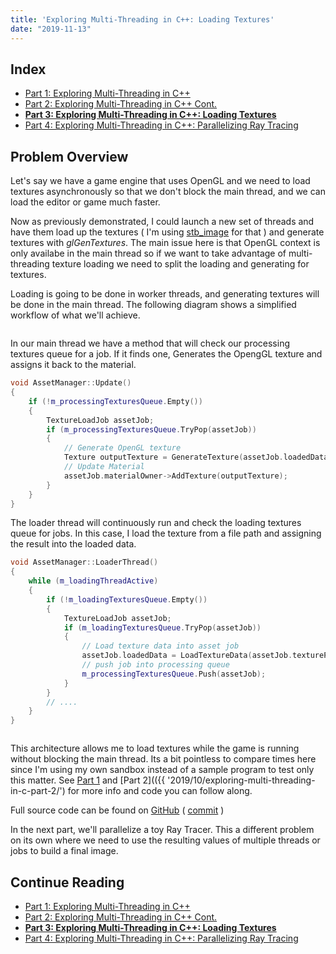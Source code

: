 ```yaml
---
title: 'Exploring Multi-Threading in C++: Loading Textures'
date: "2019-11-13"
---
```


## Index

- [Part 1: Exploring Multi-Threading in C++](2019-10-exploring-multi-threading-in-c/)
- [Part 2: Exploring Multi-Threading in C++ Cont.](2019-10-exploring-multi-threading-in-c-2/)
- **[Part 3: Exploring Multi-Threading in C++: Loading Textures](2019-11-exploring-multi-threading-in-c-3)**
- [Part 4: Exploring Multi-Threading in C++: Parallelizing Ray Tracing](2019-11-exploring-multi-threading-in-c-4)


## Problem Overview

Let's say we have a game engine that uses OpenGL and we need to load textures asynchronously so that we don't block the main thread, and we can load the editor or game much faster.

Now as previously demonstrated, I could launch a new set of threads and have them load up the textures ( I'm using [stb_image](https://github.com/nothings/stb) for that ) and generate textures with _glGenTextures_. The main issue here is that OpenGL context is only availabe in the main thread so if we want to take advantage of multi-threading texture loading we need to split the loading and generating for textures.

Loading is going to be done in worker threads, and generating textures will be done in the main thread. The following diagram shows a simplified workflow of what we'll achieve.

<img class="img-fluid rounded-5 m-1" src="{{ 'content/img/image-4.png'" alt="" />

In our main thread we have a method that will check our processing textures queue for a job. If it finds one, Generates the OpengGL texture and assigns it back to the material.

```cpp
void AssetManager::Update()
{
	if (!m_processingTexturesQueue.Empty())
	{
		TextureLoadJob assetJob;
		if (m_processingTexturesQueue.TryPop(assetJob))
		{
			// Generate OpenGL texture
			Texture outputTexture = GenerateTexture(assetJob.loadedData, assetJob.textureType);
			// Update Material
			assetJob.materialOwner->AddTexture(outputTexture);
		}
	}
}
```

The loader thread will continuously run and check the loading textures queue for jobs. In this case, I load the texture from a file path and assigning the result into the loaded data.

```cpp
void AssetManager::LoaderThread()
{
	while (m_loadingThreadActive)
	{
		if (!m_loadingTexturesQueue.Empty())
		{
			TextureLoadJob assetJob;
			if (m_loadingTexturesQueue.TryPop(assetJob))
			{
				// Load texture data into asset job
				assetJob.loadedData = LoadTextureData(assetJob.texturePath);
				// push job into processing queue
				m_processingTexturesQueue.Push(assetJob);
			}
		}
		// ....
	}
}
```

<img class="img-fluid rounded-5 m-1" src="{{ 'content/img/image-5.png'" alt="" />

This architecture allows me to load textures while the game is running without blocking the main thread. Its a bit pointless to compare times here since I'm using my own sandbox instead of a sample program to test only this matter. See [Part 1]({{ '2019/10/exploring-multi-threading-in-c/') and [Part 2](({{ '2019/10/exploring-multi-threading-in-c-part-2/') for more info and code you can follow along.

Full source code can be found on [GitHub](https://github.com/Mikea15/EngineSandbox) ( [commit](https://github.com/Mikea15/EngineSandbox/commit/3d8651a029ee851b1de322c664b328654aff2ea8) )

In the next part, we'll parallelize a toy Ray Tracer. This a different problem on its own where we need to use the resulting values of multiple threads or jobs to build a final image.

## Continue Reading

- [Part 1: Exploring Multi-Threading in C++](2019-10-exploring-multi-threading-in-c/)
- [Part 2: Exploring Multi-Threading in C++ Cont.](2019-10-exploring-multi-threading-in-c-2/)
- **[Part 3: Exploring Multi-Threading in C++: Loading Textures](2019-11-exploring-multi-threading-in-c-3)**
- [Part 4: Exploring Multi-Threading in C++: Parallelizing Ray Tracing](2019-11-exploring-multi-threading-in-c-4)

<a href="https://www.codeproject.com/script/Articles/BlogArticleList.aspx?amid=7793424" rel="tag" style="display:none">codeproject</a>